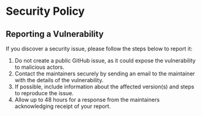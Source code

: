 # Security Policy

## Reporting a Vulnerability

If you discover a security issue, please follow the steps below to report it:

1. Do not create a public GitHub issue, as it could expose the vulnerability to malicious actors.
2. Contact the maintainers securely by sending an email to the maintainer with the details of the vulnerability.
3. If possible, include information about the affected version(s) and steps to reproduce the issue.
4. Allow up to 48 hours for a response from the maintainers acknowledging receipt of your report.
